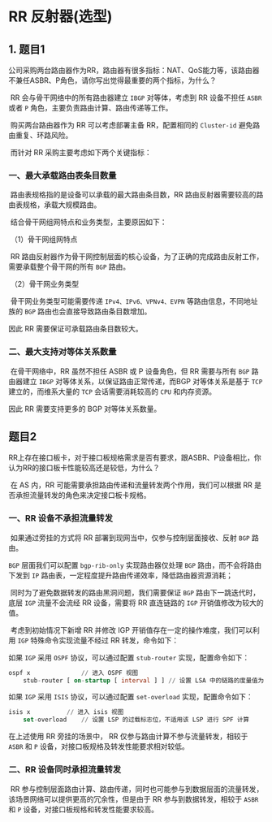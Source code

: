# RR 反射器(选型)

## 1. 题目1

​	公司采购两台路由器作为RR，路由器有很多指标：NAT、QoS能力等，该路由器不兼任ASBR、P角色，请你写出觉得最重要的两个指标，为什么？

​	RR 会与骨干网络中的所有路由器建立 `IBGP` 对等体，考虑到 RR 设备不担任 `ASBR` 或者 `P` 角色，主要负责路由计算、路由传递等工作。

​	购买两台路由器作为 RR 可以考虑部署主备 RR，配置相同的 `Cluster-id` 避免路由重复、环路风险。

​	而针对 RR 采购主要考虑如下两个关键指标：

### 一、最大承载路由表条目数量

​	路由表规格指的是设备可以承载的最大路由条目数，RR 路由反射器需要较高的路由表规格，承载大规模路由。

​	结合骨干网组网特点和业务类型，主要原因如下：

​	（1）骨干网组网特点

​				RR 路由反射器作为骨干网控制层面的核心设备，为了正确的完成路由反射工作，需要承载整个骨干网的所有 `BGP` 路由。

​	（2）骨干网业务类型

​				骨干网业务类型可能需要传递 `IPv4、IPv6、VPNv4、EVPN` 等路由信息，不同地址族的 `BGP` 路由也会直接导致路由条目数增加。

因此 RR 需要保证可承载路由条目数较大。

### 二、最大支持对等体关系数量

​			在骨干网络中，RR 虽然不担任 ASBR 或 P 设备角色，但 RR 需要与所有 `BGP` 路由器建立 `IBGP` 对等体关系，以保证路由正常传递，而BGP 对等体关系是基于 `TCP` 建立的，而维系大量的 `TCP` 会话需要消耗较高的 `CPU` 和内存资源。

因此 RR 需要支持更多的 BGP 对等体关系数量。

## 题目2

​	RR上存在接口板卡，对于接口板规格需求是否有要求，跟ASBR、P设备相比，你认为RR的接口板卡性能较高还是较低，为什么？

​	在 AS 内，RR 可能需要承担路由传递和流量转发两个作用，我们可以根据 RR 是否承担流量转发的角色来决定接口板卡规格。

### 一、RR 设备不承担流量转发

​	如果通过旁挂的方式将 RR 部署到现网当中，仅参与控制层面接收、反射 `BGP` 路由。

`BGP` 层面我们可以配置 `bgp-rib-only` 实现路由器仅处理 `BGP` 路由，而不会将路由下发到 `IP` 路由表，一定程度提升路由传递效率，降低路由器资源消耗；

​	同时为了避免数据转发的路由黑洞问题，我们需要保证 `BGP` 路由下一跳迭代时，底层 `IGP` 流量不会流经 RR 设备，需要将 RR 直连链路的 `IGP` 开销值修改为较大的值。

​	考虑到初始情况下新增 RR 并修改 IGP 开销值存在一定的操作难度，我们可以利用 `IGP` 特殊命令实现流量不经过 RR 转发，命令如下：

如果 `IGP` 采用 `OSPF` 协议，可以通过配置 `stub-router` 实现，配置命令如下：

```sql
ospf x				// 进入 OSPF 视图
    stub-router [ on-startup [ interval ] ]	// 设置 LSA 中的链路的度量值为（65535）
```

如果 `IGP` 采用 `ISIS` 协议，可以通过配置 `set-overload` 实现，配置命令如下：

```sql
isis x			// 进入 isis 视图
    set-overload	// 设置 LSP 的过载标志位，不适用该 LSP 进行 SPF 计算
```

在上述使用 RR 旁挂的场景中， RR 仅参与路由计算不参与流量转发，相较于 `ASBR` 和 `P` 设备，对接口板规格及转发性能要求相对较低。



### 二、RR 设备同时承担流量转发

​	RR 参与控制层面路由计算、路由传递，同时也可能参与到数据层面的流量转发，该场景网络可以提供更高的冗余性，但是由于 RR 参与到数据转发，相较于 `ASBR` 和 `P` 设备，对接口板规格和转发性能要求较高。

